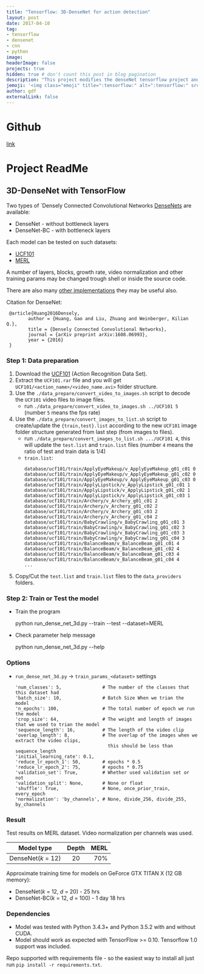 ```yaml
---
title: "Tensorflow: 3D-DenseNet for action detection"
layout: post
date: 2017-04-10
tag:
- tensorflow
- densenet
- cnn
- python
image:
headerImage: false
projects: true
hidden: true # don't count this post in blog pagination
description: "This project modifies the denseNet tensorflow project and change the model to 3D version, so that it can process the video data"
jemoji: '<img class="emoji" title=":tensorflow:" alt=":tensorflow:" src="/assets/images/icons/tf-icon.png" height="20" width="20" align="absmiddle">'
author: gdf
externalLink: false
---
```


# Github

[link](https://github.com/gudongfeng/3d-DenseNet)


# Project ReadMe

## 3D-DenseNet with TensorFlow

Two types of `Densely Connected Convolutional Networks [DenseNets](https://arxiv.org/abs/1608.06993) are available:

- DenseNet - without bottleneck layers
- DenseNet-BC - with bottleneck layers

Each model can be tested on such datasets:

- [UCF101](http://crcv.ucf.edu/data/UCF101/UCF101.rar)
- [MERL](http://www.merl.com/demos/merl-shopping-dataset)

A number of layers, blocks, growth rate, video normalization and other training params may be changed trough shell or inside the source code.

There are also many [other implementations](https://github.com/liuzhuang13/DenseNet) they may be useful also.

Citation for DenseNet:

     @article{Huang2016Densely,
            author = {Huang, Gao and Liu, Zhuang and Weinberger, Kilian Q.},
            title = {Densely Connected Convolutional Networks},
            journal = {arXiv preprint arXiv:1608.06993},
            year = {2016}
     }

### Step 1: Data preparation

1. Download the [UCF101](http://crcv.ucf.edu/data/UCF101/UCF101.rar) (Action Recognition Data Set).
2. Extract the `UCF101.rar` file and you will get `UCF101/<action_name>/<video_name.avi>` folder structure.
3. Use the `./data_prepare/convert_video_to_images.sh` script to decode the `UCF101` video files to image files.
    - run `./data_prepare/convert_video_to_images.sh ../UCF101 5` (number `5` means the fps rate)
4. Use the `./data_prepare/convert_images_to_list.sh` script to create/update the `{train,test}.list` according to the new `UCF101` image folder structure generated from last step (from images to files).
    - run `./data_prepare/convert_images_to_list.sh .../UCF101 4`, this will update the `test.list` and `train.list` files (number `4` means the ratio of test and train data is 1/4)
    - `train.list`:
        ```
        database/ucf101/train/ApplyEyeMakeup/v_ApplyEyeMakeup_g01_c01 0
        database/ucf101/train/ApplyEyeMakeup/v_ApplyEyeMakeup_g01_c02 0
        database/ucf101/train/ApplyEyeMakeup/v_ApplyEyeMakeup_g01_c03 0
        database/ucf101/train/ApplyLipstick/v_ApplyLipstick_g01_c01 1
        database/ucf101/train/ApplyLipstick/v_ApplyLipstick_g01_c02 1
        database/ucf101/train/ApplyLipstick/v_ApplyLipstick_g01_c03 1
        database/ucf101/train/Archery/v_Archery_g01_c01 2
        database/ucf101/train/Archery/v_Archery_g01_c02 2
        database/ucf101/train/Archery/v_Archery_g01_c03 2
        database/ucf101/train/Archery/v_Archery_g01_c04 2
        database/ucf101/train/BabyCrawling/v_BabyCrawling_g01_c01 3
        database/ucf101/train/BabyCrawling/v_BabyCrawling_g01_c02 3
        database/ucf101/train/BabyCrawling/v_BabyCrawling_g01_c03 3
        database/ucf101/train/BabyCrawling/v_BabyCrawling_g01_c04 3
        database/ucf101/train/BalanceBeam/v_BalanceBeam_g01_c01 4
        database/ucf101/train/BalanceBeam/v_BalanceBeam_g01_c02 4
        database/ucf101/train/BalanceBeam/v_BalanceBeam_g01_c03 4
        database/ucf101/train/BalanceBeam/v_BalanceBeam_g01_c04 4
        ...
        ```
5. Copy/Cut the `test.list` and `train.list` files to the `data_providers` folders.

### Step 2: Train or Test the model

- Train the program

    python run_dense_net_3d.py --train --test --dataset=MERL

- Check parameter help message

    python run_dense_net_3d.py --help

### Options

- `run_dense_net_3d.py` -> `train_params_<dataset>` settings
    ```
    'num_classes': 5,               # The number of the classes that this dataset had
    'batch_size': 10,               # Batch Size When we trian the model
    'n_epochs': 100,                # The total number of epoch we run the model
    'crop_size': 64,                # The weight and length of images that we used to trian the model
    'sequence_length': 16,          # The length of the video clip
    'overlap_length': 8,            # The overlap of the images when we extract the video clips,
                                      this should be less than sequence_length
    'initial_learning_rate': 0.1,
    'reduce_lr_epoch_1': 50,        # epochs * 0.5
    'reduce_lr_epoch_2': 75,        # epochs * 0.75
    'validation_set': True,         # Whether used validation set or not
    'validation_split': None,       # None or float
    'shuffle': True,                # None, once_prior_train, every_epoch
    'normalization': 'by_channels', # None, divide_256, divide_255, by_channels
    ```


### Result

Test results on MERL dataset. Video normalization per channels was used.

|Model type             |Depth  |MERL      |
|-----------------------|:-----:|---------:|
|DenseNet(*k* = 12)     |20     |70%       |


Approximate training time for models on GeForce GTX TITAN X (12 GB memory):

- DenseNet(*k* = 12, *d* = 20) - 25 hrs
- DenseNet-BC(*k* = 12, *d* = 100) - 1 day 18 hrs


### Dependencies

- Model was tested with Python 3.4.3+ and Python 3.5.2 with and without CUDA.
- Model should work as expected with TensorFlow >= 0.10. Tensorflow 1.0 support was included.

Repo supported with requirements file - so the easiest way to install all just run ``pip install -r requirements.txt``.
